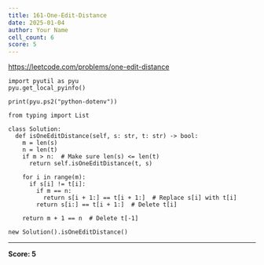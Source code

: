 ```yaml
---
title: 161-One-Edit-Distance
date: 2025-01-04
author: Your Name
cell_count: 6
score: 5
---
```


https://leetcode.com/problems/one-edit-distance


```
import pyutil as pyu
pyu.get_local_pyinfo()
```


```
print(pyu.ps2("python-dotenv"))
```


```
from typing import List
```


```
class Solution:
  def isOneEditDistance(self, s: str, t: str) -> bool:
    m = len(s)
    n = len(t)
    if m > n:  # Make sure len(s) <= len(t)
      return self.isOneEditDistance(t, s)

    for i in range(m):
      if s[i] != t[i]:
        if m == n:
          return s[i + 1:] == t[i + 1:]  # Replace s[i] with t[i]
        return s[i:] == t[i + 1:]  # Delete t[i]

    return m + 1 == n  # Delete t[-1]
```


```
new Solution().isOneEditDistance()
```


---
**Score: 5**